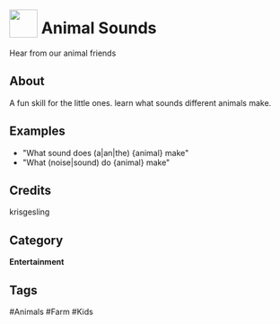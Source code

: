 # <img src="https://raw.githack.com/FortAwesome/Font-Awesome/master/svgs/solid/hat-cowboy.svg" card_color="#22A7F0" width="50" height="50" style="vertical-align:bottom"/> Animal Sounds
Hear from our animal friends

## About
A fun skill for the little ones. learn what sounds different animals make.

## Examples
* "What sound does (a|an|the) {animal} make"
* "What (noise|sound) do {animal} make"

## Credits
krisgesling

## Category
**Entertainment**

## Tags
#Animals
#Farm
#Kids

